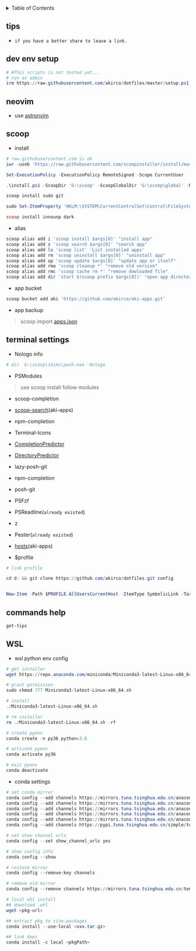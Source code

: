 <!-- TABLE OF CONTENTS -->
<details>
  <summary>Table of Contents</summary>
  <ol>
    <li>
      <a href="#scoop">scoop</a>
      <ul>
        <li>install</li>
        <li>alias</li>
        <li>bucket</li>
      </ul>
    </li>
    <li>
      <a href="#terminal settings">terminal settings</a>
      <ul>
        <li>Nologo info</li>
        <li>PSModules</li>
        <li>$profile</li>
      </ul>
    </li>
    <li><a href="#wsl">wsl</a></li>
  </ol>
</details>

## tips

- `if you have a better share to leave a link.`

## dev env setup

```powershell
# #This scripts is not tested yet...
# run as admin
irm https://raw.githubusercontent.com/akirco/dotfiles/master/setup.ps1 | iex

```

## neovim

- use [astronvim](https://docs.astronvim.com/)

## scoop

- install

```powershell
# raw.githubusercontent.com is ok
iwr -useb 'https://raw.githubusercontent.com/scoopinstaller/install/master/install.ps1' -outfile 'install.ps1'

Set-ExecutionPolicy -ExecutionPolicy RemoteSigned -Scope CurrentUser

.\install.ps1 -ScoopDir 'G:\scoop' -ScoopGlobalDir 'G:\scoop\global' -NoProxy

scoop install sudo git

sudo Set-ItemProperty 'HKLM:\SYSTEM\CurrentControlSet\Control\FileSystem' -Name 'LongPathsEnabled' -Value 1

scoop install innounp dark

```

- alias

```powershell
scoop alias add i 'scoop install $args[0]' "install app"
scoop alias add s 'scoop search $args[0]' "search app"
scoop alias add ls 'scoop list' 'List installed apps'
scoop alias add rm 'scoop uninstall $args[0]' "uninstall app"
scoop alias add up 'scoop update $args[0]' "update app or itself"
scoop alias add rma 'scoop cleanup *' "remove old version"
scoop alias add rmc 'scoop cache rm *' "remove dowloaded file"
scoop alias add dir 'start $(scoop prefix $args[0])' "open app directory"
```

- app bucket

```powershell
scoop bucket add aki 'https://github.com/akirco/aki-apps.git'
```

- app backup

> scoop import [apps.json](https://github.com/akirco/dotfiles/blob/master/docs/apps.json)

## terminal settings

- Nologo info

```powershell
# dir  G:\scoop\shims\pwsh.exe -Nologo
```

- PSModules

> use scoop install follow modules

- scoop-completion
- [scoop-search](https://github.com/akirco/shell-scripts)(aki-apps)
- npm-completion
- Terminal-Icons
- [CompletionPredictor](https://github.com/PowerShell/CompletionPredictor)
- [DirectoryPredictor](https://github.com/Ink230/DirectoryPredictor)
- lazy-posh-git
- npm-completion
- posh-git
- PSFzf
- PSReadline(`already existed`)
- z
- Pester(`already existed`)
- [hosts](https://github.com/akirco/shell-scripts)(aki-apps)

- $profile

```powershell
# link profile

cd d: && git clone https://github.com/akirco/dotfiles.git config


New-Item -Path $PROFILE.AllUsersCurrentHost -ItemType SymbolicLink -Target D:\config\powershell\Microsoft.PowerShell_profile.ps1 -Force
```


## commands help

```powershell
get-tips
```

## WSL

- wsl python env config

```powershell
# get installer
wget https://repo.anaconda.com/miniconda/Miniconda3-latest-Linux-x86_64.sh

# grant permission
sudo chmod 777 Miniconda3-latest-Linux-x86_64.sh

# install
./Miniconda3-latest-Linux-x86_64.sh

# rm installer
rm ./Miniconda3-latest-Linux-x86_64.sh -rf

# create pyenv
conda create -n py36 python=3.6

# activate pyenv
conda activate py36

# exit pyenv
conda deactivate
```

- conda settings

```powershell
# set conda mirror
conda config --add channels https://mirrors.tuna.tsinghua.edu.cn/anaconda/pkgs/free/
conda config --add channels https://mirrors.tuna.tsinghua.edu.cn/anaconda/pkgs/main/
conda config --add channels https://mirrors.tuna.tsinghua.edu.cn/anaconda/pkgs/main/
conda config --add channels https://mirrors.tuna.tsinghua.edu.cn/anaconda/cloud/msys2/
conda config --add channels https://mirrors.tuna.tsinghua.edu.cn/anaconda/cloud/pytorch/
conda config --add channels https://pypi.tuna.tsinghua.edu.cn/simple/torch/

# set show channel urls
conda config --set show_channel_urls yes

# show config info
conda config --show

# restore mirror
conda config --remove-key channels

# remove old mirror
conda config --remove channels https://mirrors.tuna.tsinghua.edu.cn/tensorflow/linux/cpu/

# local whl install
## download .whl
wget <pkg-url>

## extract pkg to site-packages
conda install --use-local <xxx.tar.gz>

## link deps
conda install -c local <pkgPath>
```
